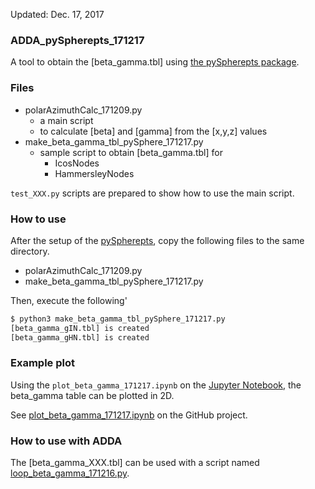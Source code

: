 Updated: Dec. 17, 2017

### ADDA_pySpherepts_171217

A tool to obtain the [beta_gamma.tbl] using [the pySpherepts package](https://github.com/yasokada/pySpherepts_171126/).


### Files

- polarAzimuthCalc_171209.py
    - a main script
    - to calculate [beta] and [gamma] from the [x,y,z] values
- make_beta_gamma_tbl_pySphere_171217.py
    - sample script to obtain [beta_gamma.tbl] for
        - IcosNodes
        - HammersleyNodes

`test_XXX.py` scripts are prepared to show how to use the main script.

### How to use

After the setup of the [pySpherepts](https://github.com/yasokada/pySpherepts_171126/), copy the following files to the same directory.

- polarAzimuthCalc_171209.py
- make_beta_gamma_tbl_pySphere_171217.py

Then, execute the following'

```bash
$ python3 make_beta_gamma_tbl_pySphere_171217.py 
[beta_gamma_gIN.tbl] is created
[beta_gamma_gHN.tbl] is created
```

### Example plot

Using the `plot_beta_gamma_171217.ipynb` on the [Jupyter Notebook](http://jupyter.org/), the beta_gamma table can be plotted in 2D.

See [plot_beta_gamma_171217.ipynb](https://github.com/yasokada/ADDA_pySpherepts_171217/blob/master/plot_beta_gamma_171217.ipynb) on the GitHub project.


### How to use with ADDA

The [beta_gamma_XXX.tbl] can be used with a script named [loop_beta_gamma_171216.py](https://qiita.com/7of9/items/5c52189aba265d4c9d09).

